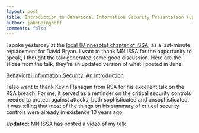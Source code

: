 ```yaml
---
layout: post
title: Introduction to Behavioral Information Security Presentation (updated)
author: jabenninghoff
comments: false
---
```

I spoke yesterday at the [local (Minnesota) chapter of
ISSA](https://mnissa.org), as a last-minute replacement for David
Bryan. I want to thank MN ISSA for the opportunity to speak, I thought
the talk generated some good discussion. Here are the slides from the
talk, they're an updated version of what I posted in June.

[Behavioral Information Security: An Introduction](/assets/bis-issa-20111115.pdf)

I also want to thank Kevin Flanagan from RSA for his excellent talk on
the RSA breach. For me, it served as a reminder on the critical security
controls needed to protect against attacks, both sophisticated and
unsophisticated. It was telling that most of the things on his summary
of critical security controls were already in existence 10 years ago.

**Updated:** MN ISSA has posted [a video of my talk](http://www.ustream.tv/recorded/18541162)
